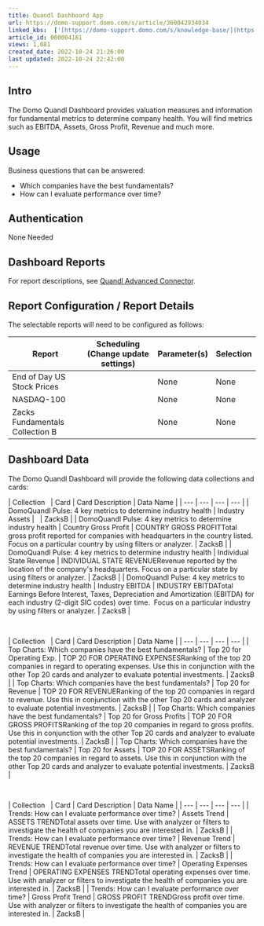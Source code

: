 ```yaml
---
title: Quandl Dashboard App
url: https://domo-support.domo.com/s/article/360042934034
linked_kbs:  ['[https://domo-support.domo.com/s/knowledge-base/](https://domo-support.domo.com/s/knowledge-base/)', '[https://domo-support.domo.com/s/](https://domo-support.domo.com/s/)', '[https://domo-support.domo.com/s/topic/0TO5w000000ZampGAC](https://domo-support.domo.com/s/topic/0TO5w000000ZampGAC)', '[https://domo-support.domo.com/s/topic/0TO5w000000Zan9GAC](https://domo-support.domo.com/s/topic/0TO5w000000Zan9GAC)', '[https://domo-support.domo.com/s/article/360042930954](https://domo-support.domo.com/s/article/360042930954)', '[https://domo-support.domo.com/s/article/360042934034](https://domo-support.domo.com/s/article/360042934034)', '[https://domo-support.domo.com/s/topic/0TO5w000000Zan9GAC/available-apps](https://domo-support.domo.com/s/topic/0TO5w000000Zan9GAC/available-apps)', '[https://domo-support.domo.com/s/article/360043429933](https://domo-support.domo.com/s/article/360043429933)', '[https://domo-support.domo.com/s/article/360043429953](https://domo-support.domo.com/s/article/360043429953)', '[https://domo-support.domo.com/s/article/360042925494](https://domo-support.domo.com/s/article/360042925494)', '[https://domo-support.domo.com/s/article/360043429913](https://domo-support.domo.com/s/article/360043429913)', '[https://domo-support.domo.com/s/article/4408174643607](https://domo-support.domo.com/s/article/4408174643607)', '[https://domo-support.domo.com/s/login/](https://domo-support.domo.com/s/login/)']
article_id: 000004181
views: 1,081
created_date: 2022-10-24 21:26:00
last updated: 2022-10-24 22:42:00
---
```




Intro
-----


The Domo Quandl Dashboard provides valuation measures and information for fundamental metrics to determine company health. You will find metrics such as EBITDA, Assets, Gross Profit, Revenue and much more.


Usage
-----


Business questions that can be answered:


* Which companies have the best fundamentals?
* How can I evaluate performance over time?


Authentication
--------------


None Needed


Dashboard Reports
-----------------


For report descriptions, see [Quandl Advanced Connector](/s/article/360042930954 "Quandl Connector").


Report Configuration / Report Details
-------------------------------------


The selectable reports will need to be configured as follows:




| Report | Scheduling (Change update settings) | Parameter(s) | Selection |
| --- | --- | --- | --- |
| End of Day US Stock Prices |   | None | None |
| NASDAQ-100 |   | None | None |
| Zacks Fundamentals Collection B |   | None | None |


Dashboard Data
--------------


The Domo Quandl Dashboard will provide the following data collections and cards:




| Collection
  | Card | Card Description | Data Name |
| --- | --- | --- | --- |
| DomoQuandl Pulse: 4 key metrics to determine industry health | Industry Assets |   | ZacksB |
| DomoQuandl Pulse: 4 key metrics to determine industry health | Country Gross Profit | COUNTRY GROSS PROFITTotal gross profit reported for companies with headquarters in the country listed. Focus on a particular country by using filters or analyzer. | ZacksB |
| DomoQuandl Pulse: 4 key metrics to determine industry health | Individual State Revenue | INDIVIDUAL STATE REVENUERevenue reported by the location of the company's headquarters. Focus on a particular state by using filters or analyzer. | ZacksB |
| DomoQuandl Pulse: 4 key metrics to determine industry health | Industry EBITDA | INDUSTRY EBITDATotal Earnings Before Interest, Taxes, Depreciation and Amortization (EBITDA) for each industry (2-digit SIC codes) over time.  Focus on a particular industry by using filters or analyzer. | ZacksB |


 




| Collection
  | Card | Card Description | Data Name |
| --- | --- | --- | --- |
| Top Charts: Which companies have the best fundamentals? | Top 20 for Operating Exp. | TOP 20 FOR OPERATING EXPENSESRanking of the top 20 companies in regard to operating expenses. Use this in conjunction with the other Top 20 cards and analyzer to evaluate potential investments. | ZacksB |
| Top Charts: Which companies have the best fundamentals? | Top 20 for Revenue | TOP 20 FOR REVENUERanking of the top 20 companies in regard to revenue. Use this in conjunction with the other Top 20 cards and analyzer to evaluate potential investments. | ZacksB |
| Top Charts: Which companies have the best fundamentals? | Top 20 for Gross Profits | TOP 20 FOR GROSS PROFITSRanking of the top 20 companies in regard to gross profits. Use this in conjunction with the other Top 20 cards and analyzer to evaluate potential investments. | ZacksB |
| Top Charts: Which companies have the best fundamentals? | Top 20 for Assets | TOP 20 FOR ASSETSRanking of the top 20 companies in regard to assets. Use this in conjunction with the other Top 20 cards and analyzer to evaluate potential investments. | ZacksB |


 




| Collection
  | Card | Card Description | Data Name |
| --- | --- | --- | --- |
| Trends: How can I evaluate performance over time? | Assets Trend | ASSETS TRENDTotal assets over time. Use with analyzer or filters to investigate the health of companies you are interested in. | ZacksB |
| Trends: How can I evaluate performance over time? | Revenue Trend | REVENUE TRENDTotal revenue over time. Use with analyzer or filters to investigate the health of companies you are interested in. | ZacksB |
| Trends: How can I evaluate performance over time? | Operating Expenses Trend | OPERATING EXPENSES TRENDTotal operating expenses over time. Use with analyzer or filters to investigate the health of companies you are interested in. | ZacksB |
| Trends: How can I evaluate performance over time? | Gross Profit Trend | GROSS PROFIT TRENDGross profit over time. Use with analyzer or filters to investigate the health of companies you are interested in. | ZacksB |


 

